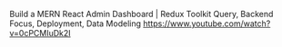 Build a MERN React Admin Dashboard | Redux Toolkit Query, Backend Focus, Deployment, Data Modeling
https://www.youtube.com/watch?v=0cPCMIuDk2I
